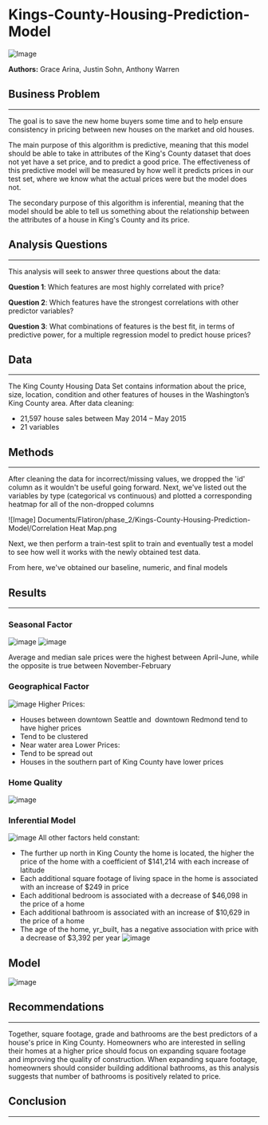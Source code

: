 # Kings-County-Housing-Prediction-Model

![Image](https://media.gettyimages.com/photos/sunset-seattle-picture-id615989790?k=20&m=615989790&s=612x612&w=0&h=Ai9z_Bp8yePIiFy6F5PO0KywqrYLfWW53VYSzL-2pW8=)

**Authors:** Grace Arina, Justin Sohn, Anthony Warren

## Business Problem
---

The goal is to save the new home buyers some time and to help ensure consistency in pricing between new houses on the market and old houses.

The main purpose of this algorithm is predictive, meaning that this model should be able to take in attributes of the King's County dataset that does not yet have a set price, and to predict a good price. The effectiveness of this predictive model will be measured by how well it predicts prices in our test set, where we know what the actual prices were but the model does not.

The secondary purpose of this algorithm is inferential, meaning that the model should be able to tell us something about the relationship between the attributes of a house in King's County and its price.

## Analysis Questions
---

This analysis will seek to answer three questions about the data:

**Question 1**: Which features are most highly correlated with price?

**Question 2**: Which features have the strongest correlations with other predictor variables?

**Question 3**: What combinations of features is the best fit, in terms of predictive power, for a multiple regression model to predict house prices?

## Data
---
The King County Housing Data Set contains information about the price, size, location, condition and other features of houses in the Washington’s King County area.
After data cleaning:
- 21,597 house sales between May 2014 – May 2015
- 21 variables


## Methods
---

After cleaning the data for incorrect/missing values, we dropped the 'id' column as it wouldn't be useful going forward. Next, we've listed out the variables by type (categorical vs continuous) and plotted a corresponding heatmap for all of the non-dropped columns

![Image] Documents/Flatiron/phase_2/Kings-County-Housing-Prediction-Model/Correlation Heat Map.png

Next, we then perform a train-test split to train and eventually test a model to see how well it works with the newly obtained test data.

From here, we've obtained our baseline, numeric, and final models

## Results
---
### Seasonal Factor
![image](https://user-images.githubusercontent.com/93217519/148599375-1751e064-299b-448d-a95d-35ea36e2991d.png)
![image](https://user-images.githubusercontent.com/93217519/148599405-8fd635ce-6236-4fcf-804d-469abbe47f15.png)

Average and median sale prices were the highest between April-June, while the opposite is true between November-February


### Geographical Factor
![image](https://user-images.githubusercontent.com/93217519/148599466-f6c8210d-c031-4c67-96f6-181bf798d829.png)
Higher Prices:
- Houses between downtown Seattle and  downtown Redmond tend to have higher prices
- Tend to be clustered
- Near water area
Lower Prices:
- Tend to be spread out
- Houses in the southern part of King County have lower prices

### Home Quality
![image](https://user-images.githubusercontent.com/93217519/148599579-ed25029c-c593-4405-abb1-d28ada1661ad.png)


### Inferential Model
![image](https://user-images.githubusercontent.com/93217519/148598127-ec091928-1a2c-4642-b20e-bc166b569465.png)
All other factors held constant:
- The further up north in King County the home is located, the higher the price of the home with a coefficient of $141,214 with each increase of latitude
- Each additional square footage of living space in the home is associated with an increase of $249 in price
- Each additional bedroom is associated with a decrease of $46,098 in the price of a home
- Each additional bathroom is associated with an increase of $10,629 in the price of a home
- The age of the home, yr_built, has a negative association with price with a decrease of $3,392 per year
![image](https://user-images.githubusercontent.com/93217519/148598507-2d4c571a-43b6-4d8f-b085-e31197a5e6de.png)

## Model
![image](https://user-images.githubusercontent.com/93217519/148600151-fefe9644-17e4-493d-a4bb-debc0867f659.png)

## Recommendations
---
Together, square footage, grade and bathrooms are the best predictors of a house's price in King County. Homeowners who are interested in selling their homes at a higher price should focus on expanding square footage and improving the quality of construction. When expanding square footage, homeowners should consider building additional bathrooms, as this analysis suggests that number of bathrooms is positively related to price.

## Conclusion
---
